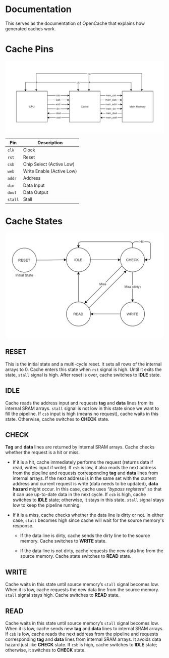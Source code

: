 
# Documentation
This serves as the documentation of OpenCache that explains how generated caches work.


# Cache Pins
![Port Diagram](./images/port_diagram.png)

| Pin | Description |
| - | - |
| `clk` | Clock |
| `rst` | Reset |
| `csb` | Chip Select (Active Low) |
| `web` | Write Enable (Active Low) |
| `addr` | Address |
| `din` | Data Input |
| `dout` | Data Output |
| `stall` | Stall |

# Cache States
![State Diagram](./images/state_diagram.png)

## RESET
This is the initial state and a multi-cycle reset. It sets all rows of the internal
arrays to 0. Cache enters this state when `rst` signal is high. Until it exits the
state, `stall` signal is high. After reset is over, cache switches to **IDLE** state.

## IDLE
Cache reads the address input and requests **tag** and **data** lines from its internal
SRAM arrays. `stall` signal is not low in this state since we want to fill the pipeline.
If `csb` input is high (means no request), cache waits in this state. Otherwise, cache
switches to **CHECK** state.

## CHECK
**Tag** and **data** lines are returned by internal SRAM arrays. Cache checks whether
the request is a hit or miss.

* If it is a hit, cache immediately performs the request (returns data if read, writes
input if write). If `csb` is low, it also reads the next address from the pipeline and
requests corresponding **tag** and **data** lines from internal arrays. If the next
address is in the same set with the current address and current request is write (data
needs to be updated), **data hazard** might occur. In this case, cache uses *“bypass registers”*
so that it can use up-to-date data in the next cycle. If `csb` is high, cache switches to
**IDLE** state; otherwise, it stays in this state. `stall` signal stays low to keep the
pipeline running.

* If it is a miss, cache checks whether the data line is dirty or not. In either case,
`stall` becomes high since cache will wait for the source memory's response.

    * If the data line is dirty, cache sends the dirty line to the source memory. Cache
switches to **WRITE** state.

    * If the data line is not dirty, cache requests the new data line from the source
memory. Cache state switches to **READ** state.

## WRITE
Cache waits in this state until source memory’s `stall` signal becomes low. When it is
low, cache requests the new data line from the source memory. `stall` signal stays high.
Cache switches to **READ** state. 

## READ
Cache waits in this state until source memory’s `stall` signal becomes low. When it is
low, cache sends new **tag** and **data** lines to internal SRAM arrays. If `csb` is low,
cache reads the next address from the pipeline and requests corresponding **tag** and
**data** lines from internal SRAM arrays. It avoids data hazard just like **CHECK** state.
If `csb` is high, cache switches to **IDLE** state; otherwise, it switches to **CHECK**
state.